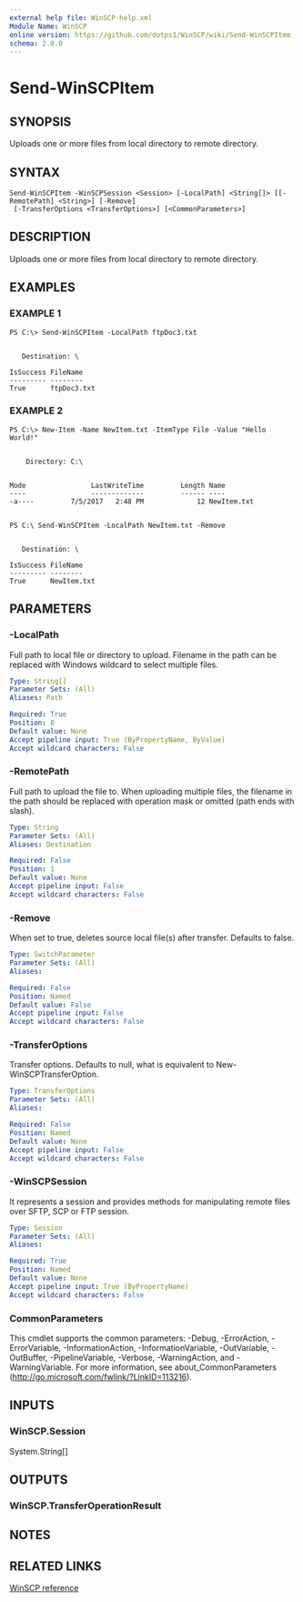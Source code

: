 ```yaml
---
external help file: WinSCP-help.xml
Module Name: WinSCP
online version: https://github.com/dotps1/WinSCP/wiki/Send-WinSCPItem
schema: 2.0.0
---
```


# Send-WinSCPItem

## SYNOPSIS
Uploads one or more files from local directory to remote directory.

## SYNTAX

```
Send-WinSCPItem -WinSCPSession <Session> [-LocalPath] <String[]> [[-RemotePath] <String>] [-Remove]
 [-TransferOptions <TransferOptions>] [<CommonParameters>]
```

## DESCRIPTION
Uploads one or more files from local directory to remote directory.

## EXAMPLES

### EXAMPLE 1
```
PS C:\> Send-WinSCPItem -LocalPath ftpDoc3.txt


   Destination: \

IsSuccess FileName
--------- --------
True      ftpDoc3.txt
```

### EXAMPLE 2
```
PS C:\> New-Item -Name NewItem.txt -ItemType File -Value "Hello World!"


    Directory: C:\


Mode                LastWriteTime         Length Name
----                -------------         ------ ----
-a----         7/5/2017   2:48 PM             12 NewItem.txt


PS C:\ Send-WinSCPItem -LocalPath NewItem.txt -Remove


   Destination: \

IsSuccess FileName
--------- --------
True      NewItem.txt
```

## PARAMETERS

### -LocalPath
Full path to local file or directory to upload.
Filename in the path can be replaced with Windows wildcard to select multiple files.

```yaml
Type: String[]
Parameter Sets: (All)
Aliases: Path

Required: True
Position: 0
Default value: None
Accept pipeline input: True (ByPropertyName, ByValue)
Accept wildcard characters: False
```

### -RemotePath
Full path to upload the file to.
When uploading multiple files, the filename in the path should be replaced with operation mask or omitted (path ends with slash).

```yaml
Type: String
Parameter Sets: (All)
Aliases: Destination

Required: False
Position: 1
Default value: None
Accept pipeline input: False
Accept wildcard characters: False
```

### -Remove
When set to true, deletes source local file(s) after transfer.
Defaults to false.

```yaml
Type: SwitchParameter
Parameter Sets: (All)
Aliases:

Required: False
Position: Named
Default value: False
Accept pipeline input: False
Accept wildcard characters: False
```

### -TransferOptions
Transfer options.
Defaults to null, what is equivalent to New-WinSCPTransferOption.

```yaml
Type: TransferOptions
Parameter Sets: (All)
Aliases:

Required: False
Position: Named
Default value: None
Accept pipeline input: False
Accept wildcard characters: False
```

### -WinSCPSession
It represents a session and provides methods for manipulating remote files over SFTP, SCP or FTP session.

```yaml
Type: Session
Parameter Sets: (All)
Aliases:

Required: True
Position: Named
Default value: None
Accept pipeline input: True (ByPropertyName)
Accept wildcard characters: False
```

### CommonParameters
This cmdlet supports the common parameters: -Debug, -ErrorAction, -ErrorVariable, -InformationAction, -InformationVariable, -OutVariable, -OutBuffer, -PipelineVariable, -Verbose, -WarningAction, and -WarningVariable. For more information, see about_CommonParameters (http://go.microsoft.com/fwlink/?LinkID=113216).

## INPUTS

### WinSCP.Session
System.String\[\]

## OUTPUTS

### WinSCP.TransferOperationResult

## NOTES

## RELATED LINKS

[WinSCP reference](https://winscp.net/eng/docs/library_session_putfiles)

